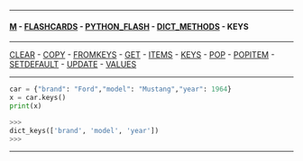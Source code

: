 
---

#### [M](https://github.com/ttltrk/TTT/blob/master/menu.md) - [FLASHCARDS](https://github.com/ttltrk/TTT/tree/master/FLASHCARDS/FLASHCARDS.md) - [PYTHON_FLASH](https://github.com/ttltrk/TTT/tree/master/FLASHCARDS/PYTHON_FLASH/PYTHON_FLASH.md) - [DICT_METHODS](https://github.com/ttltrk/TTT/tree/master/FLASHCARDS/PYTHON_FLASH/DICT_METHODS/DICT_METHODS.md) - KEYS

---

[CLEAR](https://github.com/ttltrk/TTT/tree/master/FLASHCARDS/PYTHON_FLASH/DICT_METHODS/CLEAR.md) -
[COPY](https://github.com/ttltrk/TTT/tree/master/FLASHCARDS/PYTHON_FLASH/DICT_METHODS/COPY.md) -
[FROMKEYS](https://github.com/ttltrk/TTT/tree/master/FLASHCARDS/PYTHON_FLASH/DICT_METHODS/FROMKEYS.md) -
[GET](https://github.com/ttltrk/TTT/tree/master/FLASHCARDS/PYTHON_FLASH/DICT_METHODS/GET.md) -
[ITEMS](https://github.com/ttltrk/TTT/tree/master/FLASHCARDS/PYTHON_FLASH/DICT_METHODS/ITEMS.md) -
[KEYS](https://github.com/ttltrk/TTT/tree/master/FLASHCARDS/PYTHON_FLASH/DICT_METHODS/KEYS.md) -
[POP](https://github.com/ttltrk/TTT/tree/master/FLASHCARDS/PYTHON_FLASH/DICT_METHODS/POP.md) -
[POPITEM](https://github.com/ttltrk/TTT/tree/master/FLASHCARDS/PYTHON_FLASH/DICT_METHODS/POPITEM.md) -
[SETDEFAULT](https://github.com/ttltrk/TTT/tree/master/FLASHCARDS/PYTHON_FLASH/DICT_METHODS/SETDEFAULT.md) -
[UPDATE](https://github.com/ttltrk/TTT/tree/master/FLASHCARDS/PYTHON_FLASH/DICT_METHODS/UPDATE.md) -
[VALUES](https://github.com/ttltrk/TTT/tree/master/FLASHCARDS/PYTHON_FLASH/DICT_METHODS/VALUES.md)

---

```py
car = {"brand": "Ford","model": "Mustang","year": 1964}
x = car.keys()
print(x)

>>>
dict_keys(['brand', 'model', 'year'])
>>>
```

---
